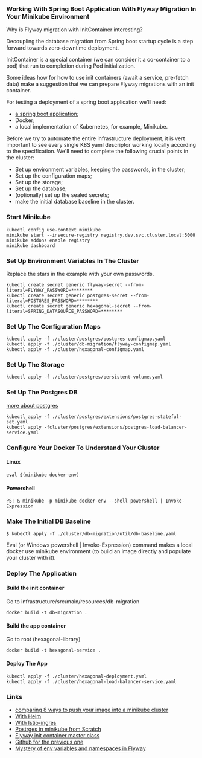 ### Working With Spring Boot Application With Flyway Migration In Your Minikube Environment 

Why is Flyway migration with InitContainer interesting?

Decoupling the database migration from Spring boot startup cycle
is a step forward towards zero-downtime deployment.

InitContainer is a special container (we can consider it a co-container to a pod) 
that run to completion during Pod initialization.

Some ideas how for how to use init containers (await a service, pre-fetch data) make a suggestion
that we can prepare Flyway migrations with an init container.

For testing a deployment of a spring boot application we'll need:
- [a spring boot application](../README.md);
- Docker;
- a local implementation of Kubernetes, for example, Minikube.

Before we try to automate the entire infrastructure deployment,
it is vert important to see every single K8S yaml descriptor working locally according to the specification.
We'll need to complete the following crucial points in the cluster:
- Set up environment variables, keeping the passwords, in the cluster;
- Set up the configuration maps; 
- Set up the storage;
- Set up the database;
- (optionally) set up the  sealed secrets;
- make the initial database baseline in the cluster.

### Start Minikube

```console
kubectl config use-context minikube
minikube start --insecure-registry registry.dev.svc.cluster.local:5000
minikube addons enable registry
minikube dashboard
```
### Set Up Environment Variables In The Cluster

Replace the stars in the example with your own passwords.
```console
kubectl create secret generic flyway-secret --from-literal=FLYWAY_PASSWORD=********
kubectl create secret generic postgres-secret --from-literal=POSTGRES_PASSWORD=********
kubectl create secret generic hexagonal-secret --from-literal=SPRING_DATASOURCE_PASSWORD=********
```

### Set Up The Configuration Maps
```console
kubectl apply -f ./cluster/postgres/postgres-configmap.yaml
kubectl apply -f ./cluster/db-migration/flyway-configmap.yaml
kubectl apply -f ./cluster/hexagonal-configmap.yaml
```
### Set Up The Storage
```console
kubectl apply -f ./cluster/postgres/persistent-volume.yaml
```
### Set Up The Postgres DB
[more about postgres](postgres/postgres.md)
```console
kubectl apply -f ./cluster/postgres/extensions/postgres-stateful-set.yaml
kubectl apply -fcluster/postgres/extensions/postgres-load-balancer-service.yaml
```
### Configure Your Docker To Understand Your Cluster
#### Linux
```console
eval $(minikube docker-env)
```
#### Powershell
```console
PS: & minikube -p minikube docker-env --shell powershell | Invoke-Expression
```

### Make The Initial DB Baseline

```console
$ kubectl apply -f ./cluster/db-migration/util/db-baseline.yaml
```
Eval (or Windows powershell | Invoke-Expression) command makes a local docker use minikube environment 
(to build an image directly and populate your cluster with it).

### Deploy The Application
#### Build the init container
Go to infrastructure/src/main/resources/db-migration
```console
docker build -t db-migration .
```
#### Build the app container
Go to root (hexagonal-library)
```console
docker build -t hexagonal-service .
```
#### Deploy The App
```console
kubectl apply -f ./cluster/hexagonal-deployment.yaml
kubectl apply -f ./cluster/hexagonal-load-balancer-service.yaml
```
### Links
- [comparing 8 ways to push your image into a minikube cluster](https://minikube.sigs.k8s.io/docs/handbook/pushing/)
- [With Helm](https://medium.com/@hijessicahsu/deploy-postgres-on-minikube-5cd8f9ffc9c)
- [With Istio-ingres](https://medium.com/swlh/deploy-spring-boot-app-on-kubernetes-minikube-on-macos-df410ef858c8)
- [Postrges in minikube from Scratch](https://www.digitalocean.com/community/tutorials/how-to-deploy-postgres-to-kubernetes-cluster)
- [Flyway init container master class](https://blog.sebastian-daschner.com/entries/flyway-migrate-databases-managed-k8s)
- [Github for the previous one](https://github.com/sdaschner/zero-downtime-kubernetes/tree/db-migrations)
- [Mystery of env variables and namespaces in Flyway](https://documentation.red-gate.com/fd/environments-namespace-277578909.html)
